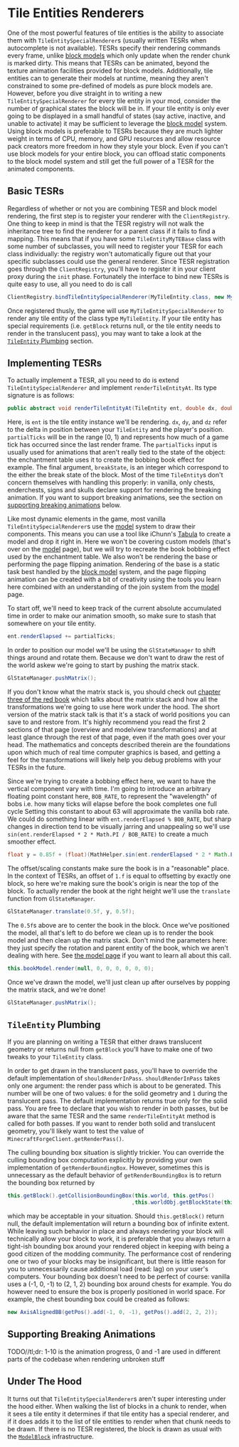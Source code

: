 Tile Entities Renderers
=======================

One of the most powerful features of tile entities is the ability to associate them with `TileEntitySpecialRenderer`s (usually written TESRs when autocomplete is not available).
TESRs specify their rendering commands every frame, unlike [block models](modelblock.md) which only update when the render chunk is marked dirty.
This means that TESRs can be animated, beyond the texture animation facilities provided for block models.
Additionally, tile entities can to generate their models at runtime, meaning they aren't constrained to some pre-defined of models as pure block models are.
However, before you dive straight in to writing a new `TileEntitySpecialRenderer` for every tile entity in your mod, consider the number of graphical states the block will be in.
If your tile entity is only ever going to be displayed in a small handful of states (say active, inactive, and unable to activate) it may be sufficient to leverage the [block model](modelblock.md) system.
Using block models is preferable to TESRs because they are much lighter weight in terms of CPU, memory, and GPU resources and allow resource pack creators more freedom in how they style your block.
Even if you can't use block models for your entire block, you can offload static components to the block model system and still get the full power of a TESR for the animated components.

Basic TESRs
-----------
Regardless of whether or not you are combining TESR and block model rendering, the first step is to register your renderer with the `ClientRegistry`.
One thing to keep in mind is that the TESR registry will not walk the inheritance tree to find the renderer for a parent class if it fails to find a mapping.
This means that if you have some `TileEntityMyTEBase` class with some number of subclasses, you will need to register your TESR for each class individually: the registry won't automatically figure out that your specific subclasses could use the general renderer.
Since TESR registration goes through the `ClientRegistry`, you'll have to register it in your client proxy during the `init` phase.
Fortunately the interface to bind new TESRs is quite easy to use, all you need to do is call

```java
ClientRegistry.bindTileEntitySpecialRenderer(MyTileEntity.class, new MyTileEntitySpecialRenderer());
```

Once registered thusly, the game will use `MyTileEntitySpecialRenderer` to render any tile entity of the class type `MyTileEntity`.
If your tile entity has special requirements (i.e. `getBlock` returns null, or the tile entity needs to render in the translucent pass), you may want to take a look at the [`TileEntity` Plumbing](#tileentity-plumbing) section.

Implementing TESRs
------------------
To actually implement a TESR, all you need to do is extend `TileEntitySpecialRenderer` and implement `renderTileEntityAt`.
Its type signature is as follows:

```java
public abstract void renderTileEntityAt(TileEntity ent, double dx, double dz, double dy, float partialTicks, int breakState);
```

Here,  is `ent` is the tile entity instance we'll be rendering.
`dx`, `dy`, and `dz` refer to the delta in position between your `TileEntity` and the player's position.
`partialTicks` will be in the range \[0, 1\) and represents how much of a game tick has occurred since the last render frame.
The `partialTicks` input is usually used for animations that aren't really tied to the state of the object: the enchantment table uses it to create the bobbing book effect for example.
The final argument, `breakState`, is an integer which correspond to the either the break state of the block.
Most of the time `TileEntity`s don't concern themselves with handling this properly: in vanilla, only chests, enderchests, signs and skulls declare support for rendering the breaking animation.
If you want to support breaking animations, see the section on [supporting breaking animations](#supporting-breaking-animations) below.

Like most dynamic elements in the game, most vanilla `TileEntitySpecialRenderer`s use the [model](model.md) system to draw their components.
This means you can use a tool like iChunn's [Tabula](http://ichun.us/mods/tabula-minecraft-modeler/) to create a model and drop it right in.
Here we won't be covering custom models (that's over on the [model](model.md) page), but we will try to recreate the book bobbing effect used by the enchantment table.
We also won't be rendering the base or performing the page flipping animation.
Rendering of the base is a static task best handled by the [block model](modelblock.md) system, and the page flipping animation can be created with a bit of creativity using the tools you learn here combined with an understanding of the join system from the [model](model.md) page.

To start off, we'll need to keep track of the current absolute accumulated time in order to make our animation smooth, so make sure to stash that somewhere on your tile entity.

```java
ent.renderElapsed += partialTicks;
```

In order to position our model we'll be using the `GlStateManager` to shift things around and rotate them.
Because we don't want to draw the rest of the world askew we're going to start by pushing the matrix stack.

```java
GlStateManager.pushMatrix();
```

If you don't know what the matrix stack is, you should check out [chapter three of the red book](http://www.glprogramming.com/red/chapter03.html) which talks about the matrix stack and how all the transformations we're going to use here work under the hood.
The short version of the matrix stack talk is that it's a stack of world positions you can save to and restore from.
It's highly recommend you read the first 2 sections of that page (overview and modelview transformations) and at least glance through the rest of that page, even if the math goes over your head.
The mathematics and concepts described therein are the foundations upon which much of real time computer graphics is based, and getting a feel for the transformations will likely help you debug problems with your TESRs in the future.

Since we're trying to create a bobbing effect here, we want to have the vertical component vary with time.
I'm going to introduce an arbitrary floating point constant here, `BOB_RATE`, to represent the "wavelength" of bobs i.e. how many ticks will elapse before the book completes one full cycle
Setting this constant to about 63 will approximate the vanilla bob rate.
We could do something linear with `ent.renderElapsed % BOB_RATE`, but sharp changes in direction tend to be visually jarring and unappealing so we'll use `sin(ent.renderElapsed * 2 * Math.PI / BOB_RATE)` to create a much smoother effect.

```java
float y = 0.85f + (float)(MathHelper.sin(ent.renderElapsed * 2 * Math.PI * BOB_RATE) * 0.01f;
```

The offset/scaling constants make sure the book is in a "reasonable" place.
In the context of TESRs, an offset of `1.f` is equal to offsetting by exactly one block, so here we're making sure the book's origin is near the top of the block.
To actually render the book at the right height we'll use the `translate` function from `GlStateManager`.

```java
GlStateManager.translate(0.5f, y, 0.5f);
```

The `0.5f`s above are to center the book in the block.
Once we've positioned the model, all that's left to do before we clean up is to render the book model and then clean up the matrix stack.
Don't mind the parameters here: they just specify the rotation and parent entity of the book, which we aren't dealing with here.
See [the model page](model.md) if you want to learn all about this call.

```java
this.bookModel.render(null, 0, 0, 0, 0, 0, 0);
```

Once we've drawn the model, we'll just clean up after ourselves by popping the matrix stack, and we're done!

```java
GlStateManager.pushMatrix();
```

`TileEntity` Plumbing
---------------------
If you are planning on writing a TESR that either draws translucent geometry or returns null from `getBlock` you'll have to make one of two tweaks to your `TileEntity` class.

In order to get drawn in the translucent pass, you'll have to override the default implementation of `shouldRenderInPass`.
`shouldRenderInPass` takes only one argument: the render pass which is about to be generated.
This number will be one of two values: `0` for the solid geometry and `1` during the translucent pass.
The default implementation returns true only for the solid pass.
You are free to declare that you wish to render in both passes, but be aware that the same TESR and the same `renderTileEntityAt` method is called for both passes.
If you want to render both solid and translucent geometry, you'll likely want to test the value of `MinecraftForgeClient.getRenderPass()`.

The culling bounding box situation is slightly trickier.
You can override the culling bounding box computation explicitly by providing your own implementation of `getRenderBoundingBox`.
However, sometimes this is unnecessary as the default behavior of `getRenderBoundingBox` is to return the bounding box returned by
```java
this.getBlock().getCollisionBoundingBox(this.world, this.getPos()
                                       ,this.worldObj.getBlockState(this.getPos()));
```
which may be acceptable in your situation.
Should `this.getBlock()` return null, the default implementation will return a bounding box of infinite extent.
While leaving such behavior in place and always rendering your block will technically allow your block to work, it is preferable that you always return a tight-ish bounding box around your rendered object in keeping with being a good citizen of the modding community.
The performance cost of rendering one or two of your blocks may be insignificant, but there is little reason for you to unnecessarily cause additional load (read: lag) on your user's computers.
Your bounding box doesn't need to be perfect of course: vanilla uses a (-1, 0, -1) to (2, 1, 2) bounding box around chests for example.
You do however need to ensure the box is properly positioned in world space.
For example, the chest bounding box could be created as follows:
```java
new AxisAlignedBB(getPos().add(-1, 0, -1), getPos().add(2, 2, 2));
```

Supporting Breaking Animations
------------------------------

TODO//tl;dr: 1-10 is the animation progress, 0 and -1 are used in different parts of the codebase when rendering unbroken stuff

Under The Hood
--------------

It turns out that `TileEntitySpecialRenderer`s aren't super interesting under the hood either.
When walking the list of blocks in a chunk to render, when it sees a tile entity it determines if that tile entity has a special renderer, and if it does adds it to the list of tile entities to render when that chunk needs to be drawn.
If there is no TESR registered, the block is drawn as usual with the [`ModelBlock`](modelblock.md) infrastructure.
